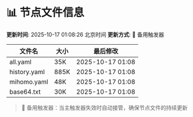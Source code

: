 # 📊 节点文件信息

**更新时间**: 2025-10-17 01:08:26 北京时间
**更新方式**: 🔄 备用触发器

| 文件名 | 大小 | 最后修改 |
|--------|------|----------|
| all.yaml | 35K | 2025-10-17 01:08 |
| history.yaml | 885K | 2025-10-17 01:08 |
| mihomo.yaml | 48K | 2025-10-17 01:08 |
| base64.txt | 30K | 2025-10-17 01:08 |

> 🔄 备用触发器：当主触发器失效时自动接管，确保节点文件的持续更新

